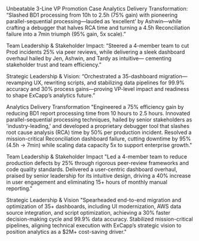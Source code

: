 Unbeatable 3-Line VP Promotion Case
Analytics Delivery Transformation: “Slashed BD1 processing from 10h to 2.5h (75% gain) with pioneering parallel-sequential processing—lauded as ‘excellent’ by Ashwin—while crafting a debugger that halves RCA time and turning a 4.5h Reconciliation failure into a 7min triumph (95% gain, 5x scale).”  

Team Leadership & Stakeholder Impact: “Steered a 4-member team to cut Prod incidents 25% via peer reviews, while delivering a sleek dashboard overhaul hailed by Jen, Ashwin, and Tardy as intuitive— cementing stakeholder trust and team efficiency.”  

Strategic Leadership & Vision: “Orchestrated a 35-dashboard migration—revamping UX, rewriting scripts, and stabilizing data pipelines for 99.9% accuracy and 30% process gains—proving VP-level impact and readiness to shape ExCapp’s analytics future.”





Analytics Delivery Transformation
"Engineered a 75% efficiency gain by reducing BD1 report processing time from 10 hours to 2.5 hours. Innovated parallel-sequential processing techniques, hailed by senior stakeholders as 'industry-leading,' and developed a proprietary debugger tool that slashes root cause analysis (RCA) time by 50% per production incident. Resolved a mission-critical Reconciliation dashboard failure, cutting downtime by 95% (4.5h → 7min) while scaling data capacity 5x to support enterprise growth."

Team Leadership & Stakeholder Impact
"Led a 4-member team to reduce production defects by 25% through rigorous peer-review frameworks and code quality standards. Delivered a user-centric dashboard overhaul, praised by senior leadership for its intuitive design, driving a 40% increase in user engagement and eliminating 15+ hours of monthly manual reporting."

Strategic Leadership & Vision
"Spearheaded end-to-end migration and optimization of 35+ dashboards, including UI modernization, AWS data source integration, and script optimization, achieving a 30% faster decision-making cycle and 99.9% data accuracy. Stabilized mission-critical pipelines, aligning technical execution with ExCapp’s strategic vision to position analytics as a $2M+ cost-saving driver."
